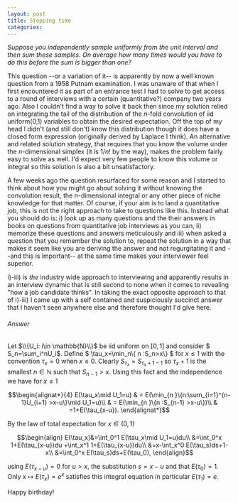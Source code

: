 ```yaml
---
layout: post
title: Stopping time
categories:
---
```


*Suppose you  independently  sample uniformly from the unit interval and then sum these samples. On average how many times would you have to do this before the sum is  bigger than one?*

This question --or a variation of it-- is apparently by now a well known question from a 1958 Putnam examination. I was unaware of that when I first encountered it as part of  an entrance test I had to solve to get access to a round of interviews with a certain (quantitative?) company two years ago. Also I couldn't find a way to solve it back then since my solution relied on integrating the tail of the distribution of the $n$-fold convolution of iid uniform(0,1) variables to obtain the desired expectation.  Off the top of my head I didn't (and still don't) know this distribution though it does have a closed form expression (originally derived by Laplace I think). An alternative and related solution strategy, that requires that you know the volume under the $n$-dimensional simplex  (it is $1/n!$ by the way), makes the problem fairly easy to solve as well. I'd expect very few people to know this volume or integral so this solution is also a bit unsatisfactory.    

A few weeks ago the question resurfaced for some reason and I started to think  about how you might go about solving it without knowing the convolution result, the $n$-dimensional integral or any other piece of niche knowledge for that matter.
Of course, if your aim is to land a quantitative job, this is not the right approach to take to questions like this. Instead what you should do is: i) look up as many questions and the their answers in books on questions from quantitative job interviews as you can, ii) memorize  these questions and answers meticulously  and iii) when asked a question that you remember the solution to, repeat the solution in a way that makes it seem like you are deriving the answer and not regurgitating it and --and this is important-- at the same time makes your interviewer feel superior.

i)-iii) is *the* industry wide approach to interviewing and apparently results in an interview dynamic that is still second to none when it comes to revealing "how a job candidate thinks". In taking the exact opposite approach to that of i)-iii) I came up with a self contained and suspiciously succinct answer that I haven't seen anywhere else and therefore thought I'd give here.

###### Answer

Let $\\{U_i: i\in \mathbb{N}\\}$ be iid uniform on $[0,1 ]$ and consider $ S_n=\sum_i^nU_i$. Define $ \tau_x=\min_n\\{ n :S_n>x\\} $ for $x\leq 1$ with the convention $\tau_x=0$ when $x\leq0$.
Clearly $S_{\tau_x}=S_{\tau_x+1 -1}$ so  $\tau_x+1$ is the smallest $n\in \mathbb{N}$ such that $S_{n-1}>x$. Using this fact and the independence we have   for $x\leq1$

$$\begin{alignat*}{4}
  E(\tau_x\mid U_1=u)
&  =  E(\min_{n }\{n:\sum_{i=1}^{n-1}U_{i+1} >x-u\}\mid U_1=u)\\
 & =   E(\min_{n }\{n  :S_{n-1} >x-u\})\\
 &  =1+E(\tau_{x-u}).
\end{alignat*}$$

By the law of total expectation for $x\in (0,1)$

$$\begin{align}  E(\tau_x)&=\int_0^1 E(\tau_x\mid U_1=u)du\\
  &=\int_0^x 1+E(\tau_{x-u})du  +\int_x^1 1+E(\tau_{x-u})du\\
  &=x-\int_x^0 E(\tau_s)ds+1-x\\
  &=\int_0^x E(\tau_s)ds+E(\tau_0),
\end{align}$$

using $E(\tau_{x-u})=0$ for $u>x$, the substitution $s=x-u$ and that $E(\tau_0)=1$. Only $x \mapsto E(\tau_x)=e^{x}$ satisfies this integral equation in particular $E(\tau_1)=e$.



Happy birthday!
